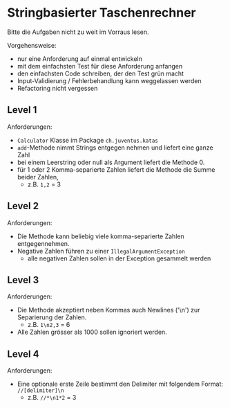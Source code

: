 # Stringbasierter Taschenrechner

Bitte die Aufgaben nicht zu weit im Vorraus lesen.

Vorgehensweise:
- nur eine Anforderung auf einmal entwickeln
- mit dem einfachsten Test für diese Anforderung anfangen
- den einfachsten Code schreiben, der den Test grün macht
- Input-Validierung / Fehlerbehandlung kann weggelassen werden
- Refactoring nicht vergessen

## Level 1

Anforderungen:
- `Calculator` Klasse im Package `ch.juventus.katas`
- `add`-Methode nimmt Strings entgegen nehmen und liefert eine ganze Zahl
- bei einem Leerstring oder null als Argument liefert die Methode 0.
- für 1 oder 2 Komma-separierte Zahlen liefert die Methode die Summe beider Zahlen,
  - z.B. `1,2` = 3

## Level 2

Anforderungen:
- Die Methode kann beliebig viele komma-separierte Zahlen entgegennehmen.
- Negative Zahlen führen zu einer `IllegalArgumentException`
  - alle negativen Zahlen sollen in der Exception gesammelt werden

## Level 3

Anforderungen:
- Die Methode akzeptiert neben Kommas auch Newlines ('\n') zur Separierung der Zahlen.
  - z.B. `1\n2,3` = 6
- Alle Zahlen grösser als 1000 sollen ignoriert werden.

## Level 4

Anforderungen:
- Eine optionale erste Zeile bestimmt den Delimiter mit folgendem Format: `//[delimiter]\n`
  - z.B. `//*\n1*2` = 3
